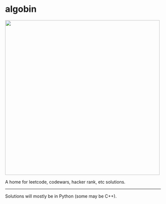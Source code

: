 # algobin
<img src="https://hai.stanford.edu/sites/default/files/news/teaser-images/illustration%20of%20labyrinth%20lines.jpg" width="500">


A home for leetcode, codewars, hacker rank, etc solutions.

---

Solutions will mostly be in Python (some may be C++).
